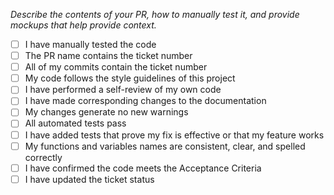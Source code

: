_Describe the contents of your PR, how to manually test it, and provide mockups that help provide context._

- [ ] I have manually tested the code
- [ ] The PR name contains the ticket number
- [ ] All of my commits contain the ticket number
- [ ] My code follows the style guidelines of this project
- [ ] I have performed a self-review of my own code
- [ ] I have made corresponding changes to the documentation
- [ ] My changes generate no new warnings
- [ ] All automated tests pass
- [ ] I have added tests that prove my fix is effective or that my feature works
- [ ] My functions and variables names are consistent, clear, and spelled correctly
- [ ] I have confirmed the code meets the Acceptance Criteria
- [ ] I have updated the ticket status
